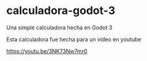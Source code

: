 # calculadora-godot-3
Una simple calculadora hecha en Godot 3

Esta calculadora fue hecha para un vídeo en youtube

https://youtu.be/3NK73Nw7mr0
